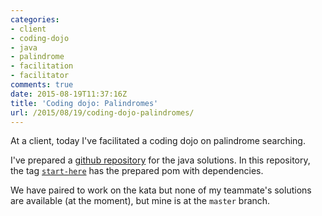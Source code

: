 ```yaml
---
categories:
- client
- coding-dojo
- java
- palindrome
- facilitation
- facilitator
comments: true
date: 2015-08-19T11:37:16Z
title: 'Coding dojo: Palindromes'
url: /2015/08/19/coding-dojo-palindromes/
---
```


At a client, today I've facilitated a coding dojo on palindrome searching.

I've prepared a [github repository](https://github.com/alvarogarcia7/palindromes-searcher-kata-java) for the java solutions. In this repository, the tag [``start-here``](https://github.com/alvarogarcia7/palindromes-searcher-kata-java/tree/start-here) has the prepared pom with dependencies.

We have paired to work on the kata but none of my teammate's solutions are available (at the moment), but mine is at the ``master`` branch.